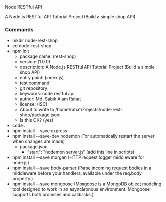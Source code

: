 Node RESTful API

A Node.js RESTful API Tutorial Project (Build a simple shop API)

### Commands

- mkdir node-rest-shop
- cd node-rest-shop
- npm init
    - package name: (rest-shop)
    - version: (1.0.0)
    - description: A Node.js RESTful API Tutorial Project (Build a simple shop API)
    - entry point: (index.js)
    - test command:
    - git repository:
    - keywords: node restful api
    - author: Md. Sabik Alam Rahat
    - license: (ISC)
    - About to write to /home/rahat/Projects/node-rest-shop/package.json:
    - Is this OK? (yes)
- code .
- npm install --save express
- npm install --save-dev nodemon (For automatically restart the server when changes are made)
    - package.json
        - "start": "nodemon server.js" (add this line in scripts) 
- npm install --save morgan (HTTP request logger middleware for node.js)
- npm install --save body-parser (Parse incoming request bodies in a middleware before your handlers, available under the req.body property.)
- npm install --save mongoose (Mongoose is a MongoDB object modeling tool designed to work in an asynchronous environment. Mongoose supports both promises and callbacks.)